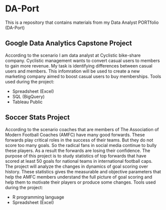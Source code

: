 # **DA-Port**
This is a repository that contains materials from my Data Analyst PORTfolio (DA-Port)

## Google Data Analytics Capstone Project 
According to the scenario I am data analyst at Cyclistic bike-share company. Cyclistic management wants to convert casual users to members to gain more revenue. My task is identifying differences between casual users and members. This infomration will be used to create a new marketing company aimed to boost casual users to buy memberships. 
Tools used during the project: 
* Spreadsheet (Excel)
* SQL (BigQuery)
* Tableau Public 

## Soccer Stats Project
According to the scenario coaches that are members of The Association of Modern Football Coaches (AMFC) have many good forwards. These forwards play critical roles in the success of their teams. But they do not score too many goals. So the radical fans in social media continue to bully these players. As a result the forwards are losing their confidence. The purpose of this project is to study statistics of top forwards that have scored at least 50 goals for national teams in international football caps. The project will analyze the changes in dynamics of goal scoring over history. These statistics gives the measurable and objective parameters that help the AMFC members understand the full picture of goal scoring and help them to motivate their players or produce some changes.
Tools used during the project: 
* R programming language
* Spreadsheet (Excel)
